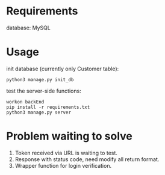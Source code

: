 # Requirements
database: MySQL

# Usage
init database (currently only Customer table):
```
python3 manage.py init_db
```

test the server-side functions:
```
workon backEnd
pip install -r requirements.txt
python3 manage.py server
```
# Problem waiting to solve
1. Token received via URL is waiting to test.
2. Response with status code, need modify all return format.
3. Wrapper function for login verification.
